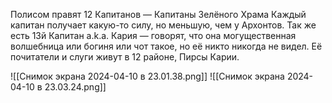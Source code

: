 Полисом правят 12 Капитанов — Капитаны Зелёного Храма
Каждый капитан получает какую-то силу, но меньшую, чем у Архонтов.
Так же есть 13й Капитан a.k.a. Кария — говорят, что она могущественная волшебница или богиня или чот такое, но её никто никогда не видел. Её почитатели и слуги живут в 12 районе, Пирсы Карии. 

![[Снимок экрана 2024-04-10 в 23.01.38.png]]
![[Снимок экрана 2024-04-10 в 23.03.24.png]]


